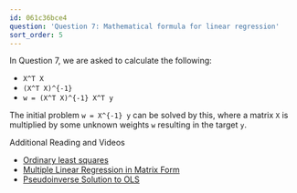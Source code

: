 ```yaml
---
id: 061c36bce4
question: 'Question 7: Mathematical formula for linear regression'
sort_order: 5
---
```


In Question 7, we are asked to calculate the following:

- `X^T X`
- `(X^T X)^{-1}`
- `w = (X^T X)^{-1} X^T y`

The initial problem `w = X^{-1} y` can be solved by this, where a matrix `X` is multiplied by some unknown weights `w` resulting in the target `y`.

Additional Reading and Videos

- [Ordinary least squares](https://en.wikipedia.org/wiki/Ordinary_least_squares)
- [Multiple Linear Regression in Matrix Form](https://www.youtube.com/watch?v=jZ_Hq-7ifk8)
- [Pseudoinverse Solution to OLS](https://en.wikipedia.org/wiki/Ordinary_least_squares)
